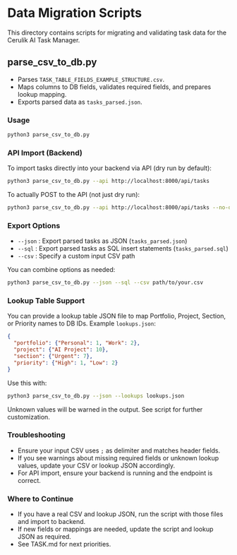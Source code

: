 # Data Migration Scripts

This directory contains scripts for migrating and validating task data for the Cerulík AI Task Manager.

## parse_csv_to_db.py
- Parses `TASK_TABLE_FIELDS_EXAMPLE_STRUCTURE.csv`.
- Maps columns to DB fields, validates required fields, and prepares lookup mapping.
- Exports parsed data as `tasks_parsed.json`.

### Usage
```bash
python3 parse_csv_to_db.py
```

### API Import (Backend)

To import tasks directly into your backend via API (dry run by default):

```bash
python3 parse_csv_to_db.py --api http://localhost:8000/api/tasks
```

To actually POST to the API (not just dry run):

```bash
python3 parse_csv_to_db.py --api http://localhost:8000/api/tasks --no-dry-run
```

### Export Options

- `--json` : Export parsed tasks as JSON (`tasks_parsed.json`)
- `--sql`  : Export parsed tasks as SQL insert statements (`tasks_parsed.sql`)
- `--csv`  : Specify a custom input CSV path

You can combine options as needed:

```bash
python3 parse_csv_to_db.py --json --sql --csv path/to/your.csv
```

### Lookup Table Support

You can provide a lookup table JSON file to map Portfolio, Project, Section, or Priority names to DB IDs. Example `lookups.json`:

```json
{
  "portfolio": {"Personal": 1, "Work": 2},
  "project": {"AI Project": 10},
  "section": {"Urgent": 7},
  "priority": {"High": 1, "Low": 2}
}
```

Use this with:
```bash
python3 parse_csv_to_db.py --json --lookups lookups.json
```

Unknown values will be warned in the output. See script for further customization.

### Troubleshooting
- Ensure your input CSV uses `;` as delimiter and matches header fields.
- If you see warnings about missing required fields or unknown lookup values, update your CSV or lookup JSON accordingly.
- For API import, ensure your backend is running and the endpoint is correct.

### Where to Continue
- If you have a real CSV and lookup JSON, run the script with those files and import to backend.
- If new fields or mappings are needed, update the script and lookup JSON as required.
- See TASK.md for next priorities.
